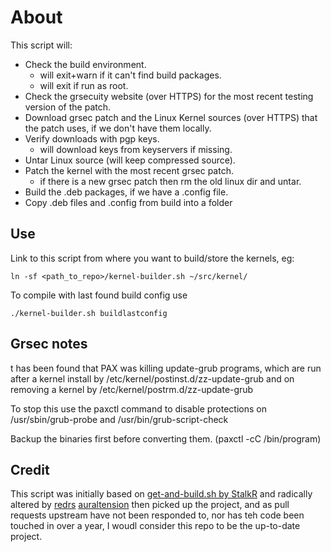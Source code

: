 About
==============
 
This script will:
 
 - Check the build environment.
	- will exit+warn if it can't find build packages.
	- will exit if run as root.
 - Check the grsecuity website (over HTTPS) for the most recent testing version of the patch. 
 - Download grsec patch and the Linux Kernel sources (over HTTPS) that the patch uses, if we don't have them locally. 
 - Verify downloads with pgp keys.
	- will download keys from keyservers if missing.
 - Untar Linux source (will keep compressed source).
 - Patch the kernel with the most recent grsec patch.
	- if there is a new grsec patch then rm the old linux dir and untar.
 - Build the .deb packages, if we have a .config file.
 - Copy .deb files and .config from build into a folder

Use
---
 
Link to this script from where you want to build/store the kernels, eg:

    ln -sf <path_to_repo>/kernel-builder.sh ~/src/kernel/

To compile with last found build config use 

    ./kernel-builder.sh buildlastconfig

Grsec notes
-----------
 t has been found that PAX was killing update-grub programs, which are run after a kernel 
install by /etc/kernel/postinst.d/zz-update-grub and on removing a kernel by 
/etc/kernel/postrm.d/zz-update-grub

To stop this use the paxctl command to disable protections on /usr/sbin/grub-probe and 
/usr/bin/grub-script-check

Backup the binaries first before converting them. (paxctl -cC /bin/program) 

Credit
---------
This script was initially based on [get-and-build.sh by StalkR](https://github.com/StalkR/misc/blob/master/kernel/get-and-build.sh) and radically altered by [redrs](https://github.com/redrs/debian-grsec-kernel)
[auraltension](https://github.com/auraltension/debian-grsec-kernel) then picked up the project,
and as pull requests upstream have not been responded to, nor has teh code been touched in
over a year, I woudl consider this repo to be the up-to-date project.
